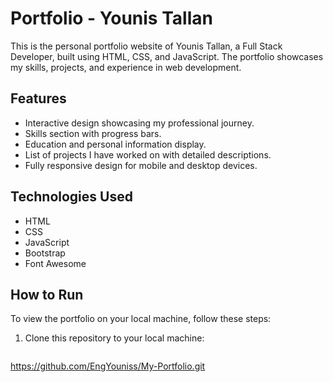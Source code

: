 # Portfolio - Younis Tallan

This is the personal portfolio website of Younis Tallan, a Full Stack Developer, built using HTML, CSS, and JavaScript. The portfolio showcases my skills, projects, and experience in web development.

## Features
- Interactive design showcasing my professional journey.
- Skills section with progress bars.
- Education and personal information display.
- List of projects I have worked on with detailed descriptions.
- Fully responsive design for mobile and desktop devices.
  
## Technologies Used
- HTML
- CSS
- JavaScript
- Bootstrap
- Font Awesome

## How to Run

To view the portfolio on your local machine, follow these steps:

1. Clone this repository to your local machine:
   ```bash
  https://github.com/EngYouniss/My-Portfolio.git
